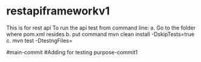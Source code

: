 # restapiframeworkv1
This is for rest api 
To run the api test from command line:
a. Go to the folder where pom.xml resides
b. put command mvn clean install -DskipTests=true
c. mvn test -DtestngFiles=<testngfilename>

#main-commit
#Adding for testing purpose-commit1


